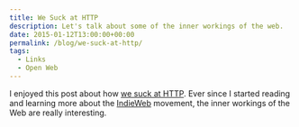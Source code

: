 ```yaml
---
title: We Suck at HTTP
description: Let's talk about some of the inner workings of the web.
date: 2015-01-12T13:00:00+00:00
permalink: /blog/we-suck-at-http/
tags:
  - Links
  - Open Web
---
```


I enjoyed this post about how [we suck at HTTP](http://gadgetopia.com/post/9236?retitle). Ever since I started reading and learning more about the [IndieWeb](https://indiewebcamp.com/) movement, the inner workings of the Web are really interesting.
